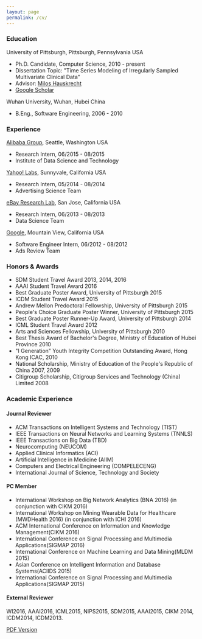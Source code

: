 ```yaml
---
layout: page
permalink: /cv/
---
```


### Education

University of Pittsburgh, Pittsburgh, Pennsylvania USA

* Ph.D. Candidate, Computer Science, 2010 - present
* Dissertation Topic:  "Time Series Modeling of Irregularly Sampled Multivariate Clinical Data" 
* Advisor: [Milos Hauskrecht](http://people.cs.pitt.edu/~milos/) 
* [Google Scholar](http://scholar.google.com/citations?user=rRTzNm0AAAAJ)


Wuhan University, Wuhan, Hubei China

* B.Eng., Software Engineering, 2006 - 2010


### Experience

[Alibaba Group](http://data.alibaba.com/), Seattle, Washington USA

* Research Intern, 06/2015 - 08/2015
* Institute of Data Science and Technology

[Yahoo! Labs](https://labs.yahoo.com/), Sunnyvale, California USA

* Research Intern, 05/2014 - 08/2014
* Advertising Science Team

[eBay Research Lab](http://labs.ebay.com/), San Jose, California USA

* Research Intern, 06/2013 - 08/2013
* Data Science Team

[Google](http://www.google.com/), Mountain View, California USA

* Software Engineer Intern, 06/2012 - 08/2012
* Ads Review Team

### Honors & Awards

* SDM Student Travel Award 2013, 2014, 2016
* AAAI Student Travel Award 2016
* Best Graduate Poster Award, University of Pittsburgh 2015
* ICDM Student Travel Award 2015
* Andrew Mellon Predoctoral Fellowship, University of Pittsburgh 2015
* People's Choice Graduate Poster Winner, University of Pittsburgh 2015
* Best Graduate Poster Runner-Up Award, University of Pittsburgh 2014
* ICML Student Travel Award 2012
* Arts and Sciences Fellowship, University of Pittsburgh 2010
* Best Thesis Award of Bachelor's Degree, Ministry of Education of Hubei Province 2010
* "I Generation" Youth Integrity Competition Outstanding Award, Hong Kong ICAC, 2010
* National Scholarship, Ministry of Education of the People's Republic of China  2007, 2009
* Citigroup Scholarship, Citigroup Services and Technology (China) Limited 2008


### Academic Experience

#### Journal Reviewer

* ACM Transactions on Intelligent Systems and Technology (TIST)
* IEEE Transactions on Neural Networks and Learning Systems (TNNLS)
* IEEE Transactions on Big Data (TBD)
* Neurocomputing (NEUCOM)
* Applied Clinical Informatics (ACI)
* Artificial Intelligence in Medicine (AIIM)
* Computers and Electrical Engineering (COMPELECENG)
* International Journal of Science, Technology and Society

#### PC Member

* International Workshop on Big Network Analytics (BNA 2016) (in conjunction with CIKM 2016) 
* International Workshop on Mining Wearable Data for Healthcare (MWDHealth 2016) (in conjunction with ICHI 2016) 
* ACM International Conference on Information and Knowledge Management(CIKM 2016)
* International Conference on Signal Processing and Multimedia Applications(SIGMAP 2016)
* International Conference on Machine Learning and Data Mining(MLDM 2015)
* Asian Conference on Intelligent Information and Database Systems(ACIIDS 2015)
* International Conference on Signal Processing and Multimedia Applications(SIGMAP 2015)

#### External Reviewer

WI2016, AAAI2016, ICML2015, NIPS2015, SDM2015, AAAI2015, CIKM 2014, ICDM2014, ICDM2013.


<div class="mt3">
  <a href="{{ site.baseurl }}/download/zitao-cv.pdf" class="button button-blue button-big">PDF Version</a>
</div>
